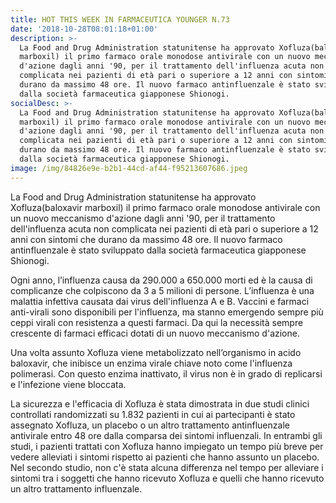 ```yaml
---
title: HOT THIS WEEK IN FARMACEUTICA YOUNGER N.73
date: '2018-10-28T08:01:18+01:00'
description: >-
  La Food and Drug Administration statunitense ha approvato Xofluza(baloxavir
  marboxil) il primo farmaco orale monodose antivirale con un nuovo meccanismo
  d'azione dagli anni '90, per il trattamento dell'influenza acuta non
  complicata nei pazienti di età pari o superiore a 12 anni con sintomi che
  durano da massimo 48 ore. Il nuovo farmaco antinfluenzale è stato sviluppato
  dalla società farmaceutica giapponese Shionogi.
socialDesc: >-
  La Food and Drug Administration statunitense ha approvato Xofluza(baloxavir
  marboxil) il primo farmaco orale monodose antivirale con un nuovo meccanismo
  d'azione dagli anni '90, per il trattamento dell'influenza acuta non
  complicata nei pazienti di età pari o superiore a 12 anni con sintomi che
  durano da massimo 48 ore. Il nuovo farmaco antinfluenzale è stato sviluppato
  dalla società farmaceutica giapponese Shionogi.
image: /img/84826e9e-b2b1-44cd-af44-f95213607686.jpeg
---
```

La Food and Drug Administration statunitense ha approvato Xofluza(baloxavir marboxil) il primo farmaco orale monodose antivirale con un nuovo meccanismo d'azione dagli anni '90, per il trattamento dell'influenza acuta non complicata nei pazienti di età pari o superiore a 12 anni con sintomi che durano da massimo 48 ore. Il nuovo farmaco antinfluenzale è stato sviluppato dalla società farmaceutica giapponese Shionogi.

Ogni anno, l’influenza causa da 290.000 a 650.000 morti ed è la causa di complicanze che colpiscono da 3 a 5 milioni di persone. L’influenza è una malattia infettiva causata dai virus dell'influenza A e B. Vaccini e farmaci anti-virali sono disponibili per l'influenza, ma stanno emergendo sempre più ceppi virali con resistenza a questi farmaci. Da qui la necessità sempre crescente di farmaci efficaci dotati di un nuovo meccanismo d'azione. 

Una volta assunto Xofluza viene metabolizzato nell’organismo in acido baloxavir, che inibisce un enzima virale chiave noto come l'influenza polimerasi. Con questo enzima inattivato, il virus non è in grado di replicarsi e l'infezione viene bloccata.

La sicurezza e l'efficacia di Xofluza è stata dimostrata in due studi clinici controllati randomizzati su 1.832 pazienti in cui ai partecipanti è stato assegnato Xofluza, un placebo o un altro trattamento antinfluenzale antivirale entro 48 ore dalla comparsa dei sintomi influenzali. In entrambi gli studi, i pazienti trattati con Xofluza hanno impiegato un tempo più breve per vedere alleviati i sintomi rispetto ai pazienti che hanno assunto un placebo. Nel secondo studio, non c'è stata alcuna differenza nel tempo per alleviare i sintomi tra i soggetti che hanno ricevuto Xofluza e quelli che hanno ricevuto un altro trattamento influenzale.
